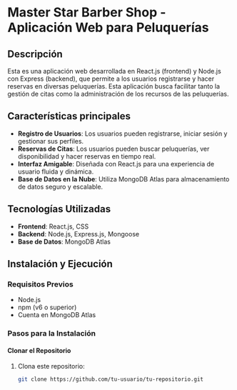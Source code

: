 # Master Star Barber Shop - Aplicación Web para Peluquerías

## Descripción

Esta es una aplicación web desarrollada en React.js (frontend) y Node.js con Express (backend), que permite a los usuarios registrarse y hacer reservas en diversas peluquerías. Esta aplicación busca facilitar tanto la gestión de citas como la administración de los recursos de las peluquerías.

## Características principales

- **Registro de Usuarios**: Los usuarios pueden registrarse, iniciar sesión y gestionar sus perfiles.
- **Reservas de Citas**: Los usuarios pueden buscar peluquerías, ver disponibilidad y hacer reservas en tiempo real.
- **Interfaz Amigable**: Diseñada con React.js para una experiencia de usuario fluida y dinámica.
- **Base de Datos en la Nube**: Utiliza MongoDB Atlas para almacenamiento de datos seguro y escalable.

## Tecnologías Utilizadas

- **Frontend**: React.js, CSS
- **Backend**: Node.js, Express.js, Mongoose
- **Base de Datos**: MongoDB Atlas

## Instalación y Ejecución

### Requisitos Previos

- Node.js
- npm (v6 o superior)
- Cuenta en MongoDB Atlas

### Pasos para la Instalación

#### Clonar el Repositorio

1. Clona este repositorio:
   ```bash
   git clone https://github.com/tu-usuario/tu-repositorio.git
   ```
